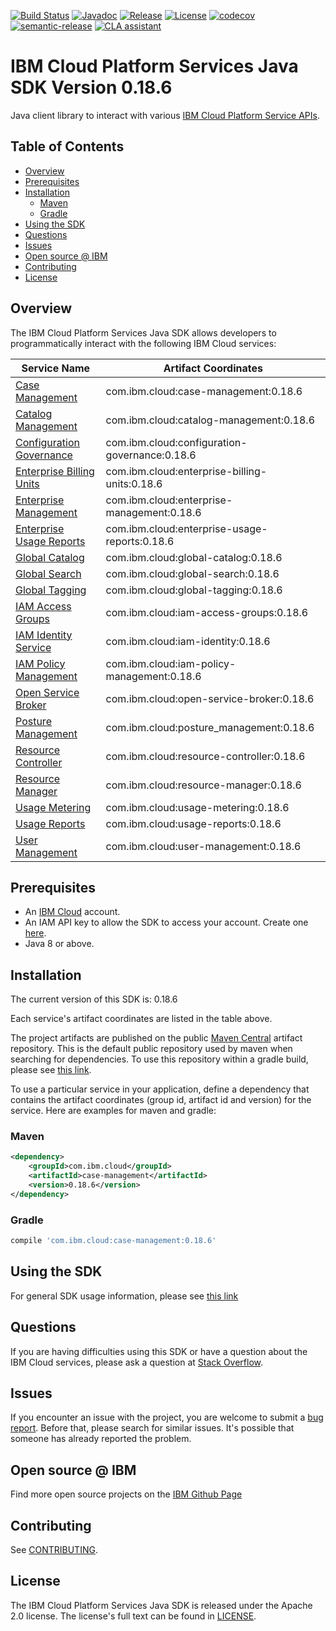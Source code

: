 [![Build Status](https://travis-ci.com/IBM/platform-services-java-sdk.svg?branch=main)](https://travis-ci.com/IBM/platform-services-java-sdk)
[![Javadoc](https://img.shields.io/static/v1?label=javadoc&message=latest&color=blue)](https://ibm.github.io/platform-services-java-sdk/docs/latest)
[![Release](https://img.shields.io/github/v/release/IBM/platform-services-java-sdk)](https://github.com/IBM/platform-services-java-sdk/releases/latest)
[![License](https://img.shields.io/badge/License-Apache%202.0-blue.svg)](https://opensource.org/licenses/Apache-2.0)
[![codecov](https://codecov.io/gh/IBM/platform-services-java-sdk/branch/main/graph/badge.svg)](https://codecov.io/gh/IBM/platform-services-java-sdk)
[![semantic-release](https://img.shields.io/badge/%20%20%F0%9F%93%A6%F0%9F%9A%80-semantic--release-e10079.svg)](https://github.com/semantic-release/semantic-release)
[![CLA assistant](https://cla-assistant.io/readme/badge/IBM/platform-services-java-sdk)](https://cla-assistant.io/IBM/platform-services-java-sdk)



# IBM Cloud Platform Services Java SDK Version 0.18.6

Java client library to interact with various 
[IBM Cloud Platform Service APIs](https://cloud.ibm.com/docs?tab=api-docs&category=platform_services).

## Table of Contents

<!--
  The TOC below is generated using the `markdown-toc` node package.

      https://github.com/jonschlinkert/markdown-toc

  You should regenerate the TOC after making changes to this file.

      npx markdown-toc --maxdepth 4 -i README.md
  -->

<!-- toc -->

- [Overview](#overview)
- [Prerequisites](#prerequisites)
- [Installation](#installation)
  * [Maven](#maven)
  * [Gradle](#gradle)
- [Using the SDK](#using-the-sdk)
- [Questions](#questions)
- [Issues](#issues)
- [Open source @ IBM](#open-source--ibm)
- [Contributing](#contributing)
- [License](#license)

<!-- tocstop -->

## Overview

The IBM Cloud Platform Services Java SDK allows developers to programmatically interact with the following IBM Cloud services:

Service Name | Artifact Coordinates
--- | --- 
[Case Management](https://cloud.ibm.com/apidocs/case-management) | com.ibm.cloud:case-management:0.18.6
[Catalog Management](https://cloud.ibm.com/apidocs/resource-catalog/private-catalog) | com.ibm.cloud:catalog-management:0.18.6
[Configuration Governance](https://cloud.ibm.com/apidocs/security-compliance/config) | com.ibm.cloud:configuration-governance:0.18.6
[Enterprise Billing Units](https://cloud.ibm.com/apidocs/enterprise-apis/billing-unit) | com.ibm.cloud:enterprise-billing-units:0.18.6
[Enterprise Management](https://cloud.ibm.com/apidocs/enterprise-apis/enterprise) | com.ibm.cloud:enterprise-management:0.18.6
[Enterprise Usage Reports](https://cloud.ibm.com/apidocs/enterprise-apis/resource-usage-reports) | com.ibm.cloud:enterprise-usage-reports:0.18.6
[Global Catalog](https://cloud.ibm.com/apidocs/resource-catalog/global-catalog) | com.ibm.cloud:global-catalog:0.18.6
[Global Search](https://cloud.ibm.com/apidocs/search) | com.ibm.cloud:global-search:0.18.6
[Global Tagging](https://cloud.ibm.com/apidocs/tagging) | com.ibm.cloud:global-tagging:0.18.6
[IAM Access Groups](https://cloud.ibm.com/apidocs/iam-access-groups) | com.ibm.cloud:iam-access-groups:0.18.6
[IAM Identity Service](https://cloud.ibm.com/apidocs/iam-identity-token-api) | com.ibm.cloud:iam-identity:0.18.6
[IAM Policy Management](https://cloud.ibm.com/apidocs/iam-policy-management) | com.ibm.cloud:iam-policy-management:0.18.6
[Open Service Broker](https://cloud.ibm.com/apidocs/resource-controller/ibm-cloud-osb-api) | com.ibm.cloud:open-service-broker:0.18.6
[Posture Management](https://cloud.ibm.com/apidocs/security-compliance/posture) | com.ibm.cloud:posture_management:0.18.6
[Resource Controller](https://cloud.ibm.com/apidocs/resource-controller/resource-controller) | com.ibm.cloud:resource-controller:0.18.6
[Resource Manager](https://cloud.ibm.com/apidocs/resource-controller/resource-manager) | com.ibm.cloud:resource-manager:0.18.6
[Usage Metering](https://cloud.ibm.com/apidocs/usage-metering) | com.ibm.cloud:usage-metering:0.18.6
[Usage Reports](https://cloud.ibm.com/apidocs/metering-reporting) | com.ibm.cloud:usage-reports:0.18.6
[User Management](https://cloud.ibm.com/apidocs/user-management) | com.ibm.cloud:user-management:0.18.6

## Prerequisites

[ibm-cloud-onboarding]: https://cloud.ibm.com/registration

* An [IBM Cloud][ibm-cloud-onboarding] account.
* An IAM API key to allow the SDK to access your account. Create one [here](https://cloud.ibm.com/iam/apikeys).
* Java 8 or above.

## Installation
The current version of this SDK is: 0.18.6

Each service's artifact coordinates are listed in the table above.

The project artifacts are published on the public [Maven Central](https://repo1.maven.org/maven2/)
artifact repository.  This is the default public repository used by maven when searching for dependencies.
To use this repository within a gradle build, please see
[this link](https://docs.gradle.org/current/userguide/declaring_repositories.html).

To use a particular service in your application, define a dependency that contains the
artifact coordinates (group id, artifact id and version) for the service.
Here are examples for maven and gradle:

### Maven

```xml
<dependency>
    <groupId>com.ibm.cloud</groupId>
    <artifactId>case-management</artifactId>
    <version>0.18.6</version>
</dependency>
```

### Gradle
```gradle
compile 'com.ibm.cloud:case-management:0.18.6'
```

## Using the SDK
For general SDK usage information, please see [this link](https://github.com/IBM/ibm-cloud-sdk-common/blob/main/README.md)

## Questions

If you are having difficulties using this SDK or have a question about the IBM Cloud services,
please ask a question at
[Stack Overflow](http://stackoverflow.com/questions/ask?tags=ibm-cloud).

## Issues
If you encounter an issue with the project, you are welcome to submit a
[bug report](https://github.com/IBM/platform-services-java-sdk/issues).
Before that, please search for similar issues. It's possible that someone has already reported the problem.

## Open source @ IBM
Find more open source projects on the [IBM Github Page](http://ibm.github.io/)

## Contributing
See [CONTRIBUTING](CONTRIBUTING.md).

## License

The IBM Cloud Platform Services Java SDK is released under the Apache 2.0 license.
The license's full text can be found in
[LICENSE](LICENSE).
